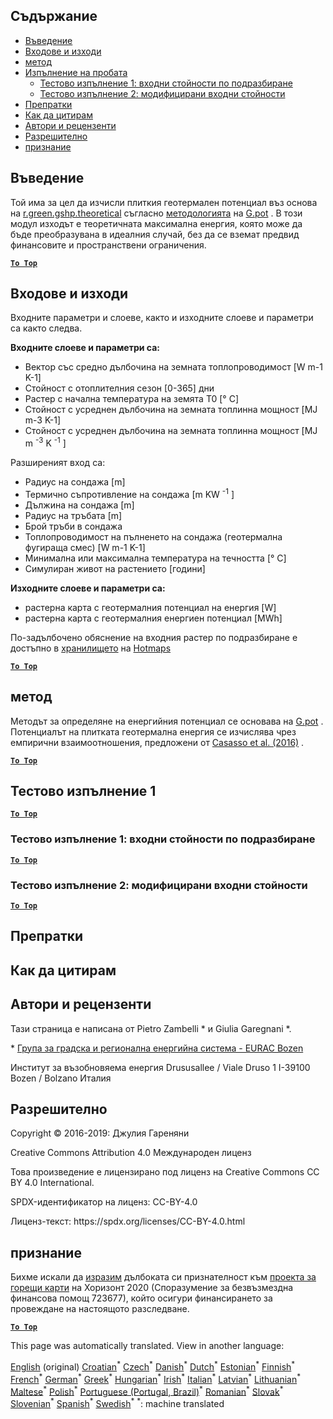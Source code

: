 <h2> Съдържание </h2><ul><li> <a href="#introduction">Въведение</a> </li><li> <a href="#inputs-and-outputs">Входове и изходи</a> </li><li> <a href="#method">метод</a> </li><li> <a href="#sample-run">Изпълнение на пробата</a> <ul><li> <a href="#test-run-1-default-input-values">Тестово изпълнение 1: входни стойности по подразбиране</a> </li><li> <a href="#test-run-2-modified-input-values">Тестово изпълнение 2: модифицирани входни стойности</a> </li></ul></li><li> <a href="#references">Препратки</a> </li><li> <a href="#how-to-cite">Как да цитирам</a> </li><li> <a href="#authors-and-reviewers">Автори и рецензенти</a> </li><li> <a href="#license">Разрешително</a> </li><li> <a href="#acknowledgement">признание</a> </li></ul><h2> Въведение </h2><p> Той има за цел да изчисли плиткия геотермален потенциал въз основа на <a href="https://grass.osgeo.org/grass76/manuals/addons/r.green.gshp.theoretical.html">r.green.gshp.theoretical</a> съгласно <a href="https://www.sciencedirect.com/science/article/pii/S0360544216303358">методологията</a> на <a href="https://www.sciencedirect.com/science/article/pii/S0360544216303358">G.pot</a> . В този модул изходът е теоретичната максимална енергия, която може да бъде преобразувана в идеалния случай, без да се вземат предвид финансовите и пространствени ограничения. </p><p><ins> <code><strong><a href="#table-of-contents">To Top</a></strong></code> </ins> </p><h2> Входове и изходи </h2><p> Входните параметри и слоеве, както и изходните слоеве и параметри са както следва. </p><p> <strong>Входните слоеве и параметри са:</strong> </p><ul><li> Вектор със средно дълбочина на земната топлопроводимост [W m-1 K-1] </li><li> Стойност с отоплителния сезон [0-365] дни </li><li> Растер с начална температура на земята T0 [° C] </li><li> Стойност с усреднен дълбочина на земната топлинна мощност [MJ m-3 K-1] </li><li> Стойност с усреднен дълбочина на земната топлинна мощност [MJ m <sup>-3</sup> K <sup>-1</sup> ] </li></ul><p> Разширеният вход са: </p><ul><li> Радиус на сондажа [m] </li><li> Термично съпротивление на сондажа [m KW <sup>-1</sup> ] </li><li> Дължина на сондажа [m] </li><li> Радиус на тръбата [m] </li><li> Брой тръби в сондажа </li><li> Топлопроводимост на пълненето на сондажа (геотермална фугираща смес) [W m-1 K-1] </li><li> Минимална или максимална температура на течността [° C] </li><li> Симулиран живот на растението [години] </li></ul><p> <strong>Изходните слоеве и параметри са:</strong> </p><ul><li> растерна карта с геотермалния потенциал на енергия [W] </li><li> растерна карта с геотермалния енергиен потенциал [MWh] </li></ul><p> По-задълбочено обяснение на входния растер по подразбиране е достъпно в <a href="https://gitlab.com/hotmaps/potential/potential_geothermal_raster">хранилището</a> на <a href="https://gitlab.com/hotmaps/potential/potential_geothermal_raster">Hotmaps</a> </p><p><ins> <code><strong><a href="#table-of-contents">To Top</a></strong></code> </ins> </p><h2> метод </h2><p> Методът за определяне на енергийния потенциал се основава на <a href="https://www.sciencedirect.com/science/article/pii/S0360544216303358">G.pot</a> . Потенциалът на плитката геотермална енергия се изчислява чрез емпирични взаимоотношения, предложени от <a href="https://www.sciencedirect.com/science/article/pii/S0360544216303358">Casasso et al. (2016)</a> . </p><p><ins> <code><strong><a href="#table-of-contents">To Top</a></strong></code> </ins> </p><h2> Тестово изпълнение 1 </h2><p><ins> <code><strong><a href="#table-of-contents">To Top</a></strong></code> </ins> </p><h3> Тестово изпълнение 1: входни стойности по подразбиране </h3><p><ins> <code><strong><a href="#table-of-contents">To Top</a></strong></code> </ins> </p><h3> Тестово изпълнение 2: модифицирани входни стойности </h3><p><ins> <code><strong><a href="#table-of-contents">To Top</a></strong></code> </ins> </p><h2> Препратки </h2><h2> Как да цитирам </h2><h2> Автори и рецензенти </h2><p> Тази страница е написана от Pietro Zambelli * и Giulia Garegnani *. </p><p> * <a href="http://www.eurac.edu/en/research/technologies/renewableenergy/researchfields/Pages/Energy-strategies-and-planning.aspx">Група за градска и регионална енергийна система - EURAC Bozen</a> </p><p> Институт за възобновяема енергия Drususallee / Viale Druso 1 I-39100 Bozen / Bolzano Италия </p><h2> Разрешително </h2><p> Copyright © 2016-2019: Джулия Гареняни </p><p> Creative Commons Attribution 4.0 Международен лиценз </p><p> Това произведение е лицензирано под лиценз на Creative Commons CC BY 4.0 International. </p><p> SPDX-идентификатор на лиценз: CC-BY-4.0 </p><p> Лиценз-текст: https://spdx.org/licenses/CC-BY-4.0.html </p><h2> признание </h2><p> Бихме искали да <a href="https://www.hotmaps-project.eu">изразим</a> дълбоката си признателност към <a href="https://www.hotmaps-project.eu">проекта за горещи карти</a> на Хоризонт 2020 (Споразумение за безвъзмездна финансова помощ 723677), който осигури финансирането за провеждане на настоящото разследване. </p><p><ins> <code><strong><a href="#table-of-contents">To Top</a></strong></code> </ins> </p>

This page was automatically translated. View in another language:

[English](en-CM-Shallow-geothermal-potential) (original)  [Croatian](hr-CM-Shallow-geothermal-potential)<sup>\*</sup> [Czech](cs-CM-Shallow-geothermal-potential)<sup>\*</sup> [Danish](da-CM-Shallow-geothermal-potential)<sup>\*</sup> [Dutch](nl-CM-Shallow-geothermal-potential)<sup>\*</sup> [Estonian](et-CM-Shallow-geothermal-potential)<sup>\*</sup> [Finnish](fi-CM-Shallow-geothermal-potential)<sup>\*</sup> [French](fr-CM-Shallow-geothermal-potential)<sup>\*</sup> [German](de-CM-Shallow-geothermal-potential)<sup>\*</sup> [Greek](el-CM-Shallow-geothermal-potential)<sup>\*</sup> [Hungarian](hu-CM-Shallow-geothermal-potential)<sup>\*</sup> [Irish](ga-CM-Shallow-geothermal-potential)<sup>\*</sup> [Italian](it-CM-Shallow-geothermal-potential)<sup>\*</sup> [Latvian](lv-CM-Shallow-geothermal-potential)<sup>\*</sup> [Lithuanian](lt-CM-Shallow-geothermal-potential)<sup>\*</sup> [Maltese](mt-CM-Shallow-geothermal-potential)<sup>\*</sup> [Polish](pl-CM-Shallow-geothermal-potential)<sup>\*</sup> [Portuguese (Portugal, Brazil)](pt-CM-Shallow-geothermal-potential)<sup>\*</sup> [Romanian](ro-CM-Shallow-geothermal-potential)<sup>\*</sup> [Slovak](sk-CM-Shallow-geothermal-potential)<sup>\*</sup> [Slovenian](sl-CM-Shallow-geothermal-potential)<sup>\*</sup> [Spanish](es-CM-Shallow-geothermal-potential)<sup>\*</sup> [Swedish](sv-CM-Shallow-geothermal-potential)<sup>\*</sup>
<sup>\*</sup>: machine translated
